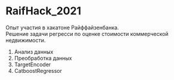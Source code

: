 # RaifHack_2021  

Опыт участия в хакатоне Райффайзенбанка.  
Решение задачи регресси по оценке стоимости коммерческой недвижимости.

1. Анализ данных
2. Преобработка данных
3. TargetEncoder
4. CatboostRegressor
